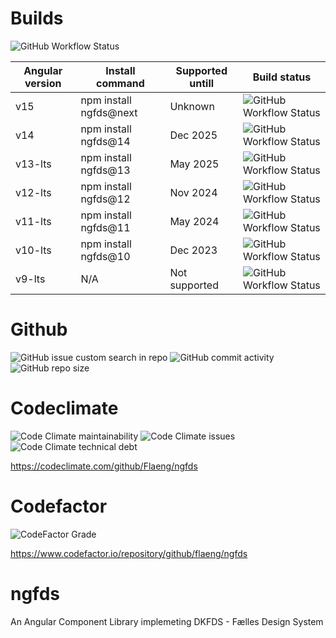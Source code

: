 # Builds

![GitHub Workflow Status](https://img.shields.io/github/workflow/status/Flaeng/ngfds/Build%20source%20code?style=for-the-badge&label=Development%20source%20code%20builds%20and%20E2E%20testing)

| Angular version | Install command          | Supported untill | Build status |
| --------------- | ------------------------ | ---------------- | ------------ |
| v15             | npm install ngfds@next   | Unknown          | ![GitHub Workflow Status](https://img.shields.io/github/workflow/status/Flaeng/ngfds/Build%20targeting%20Angular%20v15?label=%20&style=for-the-badge) |
| v14             | npm install ngfds@14     | Dec 2025         | ![GitHub Workflow Status](https://img.shields.io/github/workflow/status/Flaeng/ngfds/Build%20targeting%20Angular%20v14?label=%20&style=for-the-badge) |
| v13-lts         | npm install ngfds@13     | May 2025         | ![GitHub Workflow Status](https://img.shields.io/github/workflow/status/Flaeng/ngfds/Build%20targeting%20Angular%20v13?label=%20&style=for-the-badge) |
| v12-lts         | npm install ngfds@12     | Nov 2024         | ![GitHub Workflow Status](https://img.shields.io/github/workflow/status/Flaeng/ngfds/Build%20targeting%20Angular%20v12?label=%20&style=for-the-badge) |
| v11-lts         | npm install ngfds@11     | May 2024         | ![GitHub Workflow Status](https://img.shields.io/github/workflow/status/Flaeng/ngfds/Build%20targeting%20Angular%20v11?label=%20&style=for-the-badge) |
| v10-lts         | npm install ngfds@10     | Dec 2023         | ![GitHub Workflow Status](https://img.shields.io/github/workflow/status/Flaeng/ngfds/Build%20targeting%20Angular%20v10?label=%20&style=for-the-badge) |
| v9-lts          | N/A                      | Not supported    | ![GitHub Workflow Status](https://img.shields.io/github/workflow/status/Flaeng/ngfds/Build%20targeting%20Angular%20v9?label=%20&style=for-the-badge) |

# Github

![GitHub issue custom search in repo](https://img.shields.io/github/issues-search/Flaeng/ngfds?label=KNOWN%20BUGS&query=label%3Abug&style=for-the-badge)
![GitHub commit activity](https://img.shields.io/github/commit-activity/m/flaeng/ngfds?style=for-the-badge)
![GitHub repo size](https://img.shields.io/github/repo-size/flaeng/ngfds?style=for-the-badge)

# Codeclimate

![Code Climate maintainability](https://img.shields.io/codeclimate/maintainability/Flaeng/ngfds?style=for-the-badge)
![Code Climate issues](https://img.shields.io/codeclimate/issues/Flaeng/ngfds?label=Maintainability%20Issues&style=for-the-badge)
![Code Climate technical debt](https://img.shields.io/codeclimate/tech-debt/Flaeng/ngfds?style=for-the-badge)

https://codeclimate.com/github/Flaeng/ngfds

# Codefactor

![CodeFactor Grade](https://img.shields.io/codefactor/grade/github/flaeng/ngfds?style=for-the-badge)

https://www.codefactor.io/repository/github/flaeng/ngfds

# ngfds
An Angular Component Library implemeting DKFDS - Fælles Design System
